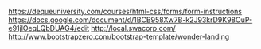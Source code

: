 https://dequeuniversity.com/courses/html-css/forms/form-instructions
https://docs.google.com/document/d/1BCB958Xw7B-k2J93krD9K98OuP-e91jlOeqLQbDUAG4/edit
http://local.swacorp.com/
http://www.bootstrapzero.com/bootstrap-template/wonder-landing

